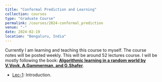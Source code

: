 ```yaml
---
title: "Conformal Prediction and Learning"
collection: courses
type: "Graduate Course"
permalink: /courses/2024-conformal_prediction
venue: "-"
date: 2024-02-19
location: "Bengaluru, India"
---
```


Currently I am learning and teaching this course to myself. The course notes will be posted weekly. This will be around 52 lectures course. I will be mostly following the book: [**Algorithmic learning in a random world by V.Vovk, A.Gammerman, and G.Shafer**](https://alrw.net/).

- [Lec-1](https://drive.google.com/drive/folders/1CStQPaQJYOXyokzoKSrOyBbt9g13Gar3): Introduction.